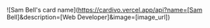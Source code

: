 ![Sam Bell's card name](https://cardivo.vercel.app/api?name=[Sam Bell]&description=[Web Developer]&image=[image_url])
